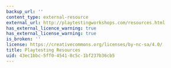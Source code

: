 ```yaml
---
backup_url: ''
content_type: external-resource
external_url: http://playtestingworkshops.com/resources.html
has_external_licence_warning: true
has_external_license_warning: true
is_broken: ''
license: https://creativecommons.org/licenses/by-nc-sa/4.0/
title: Playtesting Resources
uid: 43ec1bbc-5ff0-4541-8c5c-1bf237b36cb5
---
```

